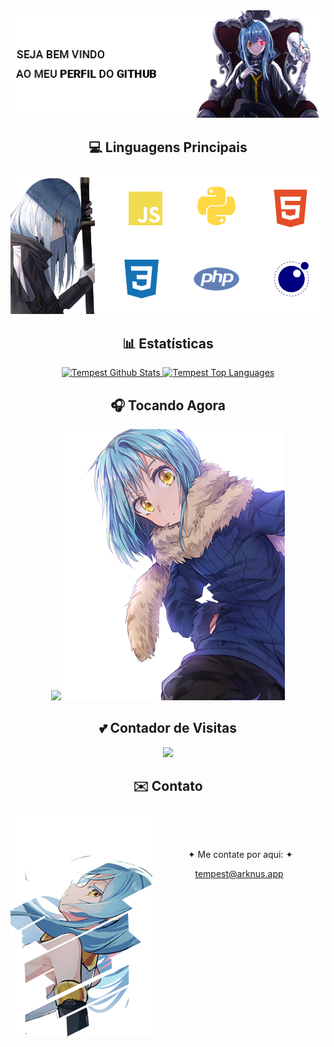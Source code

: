 <div align="left">
  <a>
    <img src="https://raw.githubusercontent.com/GaroteDePrograma/GaroteDePrograma/main/welcome.png">
  </a>
</div>

<div align="center">
  <h2>💻 Linguagens Principais</h2>
  <img src="https://raw.githubusercontent.com/GaroteDePrograma/GaroteDePrograma/main/img2.png">
</div>

<div align="center">
  <h2>📊 Estatísticas</h2>
  <a href="https://github.com/anuraghazra/github-readme-stats">
    <img alt="Tempest Github Stats" src="https://denvercoder1-github-readme-stats.vercel.app/api?username=GaroteDePrograma&show_icons=true&count_private=true&theme=react&hide_border=true&bg_color=0D1117" />
  </a>
  <a href="https://github.com/anuraghazra/github-readme-stats">
    <img alt="Tempest Top Languages" src="https://denvercoder1-github-readme-stats.vercel.app/api/top-langs/?username=GaroteDePrograma&langs_count=8&layout=compact&theme=react&hide_border=true&bg_color=0D1117" />
  </a>
</div>

<div align="center">
  <h2>🎧 Tocando Agora</h2>
  <a>
    <img src="https://spotify-github-profile.kittinanx.com/api/view?uid=qzntab8jymzrwmyip1f5rpdyn&cover_image=true&theme=default&show_offline=false&background_color=121212&interchange=false&bar_color_cover=false" />
    <img src="https://raw.githubusercontent.com/GaroteDePrograma/GaroteDePrograma/main/img3.png">
  </a>
</div>

<div align="center">
  <h2>💕 Contador de Visitas</h2>
  <a href="https://discord.com/users/321400509326032897">
    <img width="400" src="https://count.getloli.com/get/@garotedeprograma?theme=rule34">
  </a>
</div>

<div align="center">
   <h2>✉️ Contato</h2>
   <img src="https://raw.githubusercontent.com/GaroteDePrograma/GaroteDePrograma/main/img4.png" align="left">
   <p align="left">
      
   &nbsp;
   
   &nbsp;
    
   &nbsp;&#10022; Me contate por aqui: &#10022;

   tempest@arknus.app
   </p>
</div>

